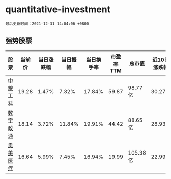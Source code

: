 # quantitative-investment

`最后更新时间：2021-12-31 14:04:06 +0800`

## 强势股票

|股票|当前价|当日涨跌幅|当日振幅|当日换手率|市盈率TTM|总市值|近10日涨跌幅|
|----|----|----|----|----|----|----|----|
|[中粮工科](https://xueqiu.com/S/SZ301058)|19.28|1.47%|7.32%|17.84%|59.87|98.77亿|30.27%|
|[数字政通](https://xueqiu.com/S/SZ300075)|18.14|3.72%|11.84%|19.91%|44.42|88.65亿|28.93%|
|[奥美医疗](https://xueqiu.com/S/SZ002950)|16.64|5.99%|7.45%|16.94%|19.99|105.38亿|22.99%|
